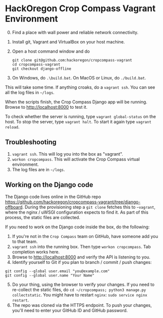 # HackOregon Crop Compass Vagrant Environment

0. Find a place with wall power and reliable network connectivity.
1. Install git, Vagrant and VirtualBox on your host machine.
2. Open a host command window and do

    ```
    git clone git@github.com:hackoregon/cropcompass-vagrant
    cd cropcompass-vagrant
    git checkout django-offline
    ```
3. On Windows, do `.\build.bat`. On MacOS or Linux, do `./build.bat`.

This will take some time. If anything croaks, do a `vagrant ssh`. You can see all the log files in `~/logs`.

When the scripts finish, the Crop Compass Django app will be running. Browse to <http://localhost:8000> to test it.

To check whether the server is running, type `vagrant global-status` on the host. To stop the server, type `vagrant halt`. To start it again type `vagrant reload`.

## Troubleshooting
1. `vagrant ssh`. This will log you into the box as "vagrant".
2. `workon cropcompass`. This will activate the Crop Compass virtual environment.
3. The log files are in `~/logs`.

## Working on the Django code
The Django code lives online in the GitHub repo <https://github.com/hackoregon/cropcompass-vagrant/tree/django-offboard>. During the provisioning step a `git clone` fetches this to `~vagrant`, where the nginx / uWSGI configuration expects to find it. As part of this process, the static files are collected.

If you need to work on the Django code inside the box, do the following:
1. If you're not in the `Crop Compass` team on GitHub, have someone add you to that team.
2. `vagrant ssh` into the running box. Then type `workon cropcompass`. Tab completion works here.
3. Browse to <http://localhost:8000> and verify the API is listening to you.
4. Identify yourself to Git if you plan to branch / commit / push changes:
```
git config --global user.email "you@example.com"
git config --global user.name "Your Name"
```
5. Do your thing, using the browser to verify your changes. If you need to re-collect the static files, do `cd ~/cropcompass; python3 manage.py collectstatic`. You might have to restart `nginx`: `sudo service nginx restart`.
6. The repo was cloned via the HTTPS endpoint. To push your changes, you'll need to enter your GitHub ID and GitHub password.

